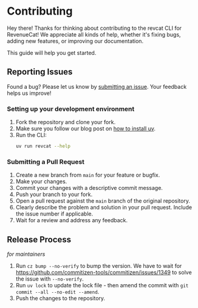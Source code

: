 # Contributing

Hey there! Thanks for thinking about contributing to the revcat CLI for RevenueCat!
We appreciate all kinds of help, whether it's fixing bugs, adding new features, or improving our documentation.

This guide will help you get started.

## Reporting Issues

Found a bug? Please let us know by [submitting an issue](https://github.com/sealambda/revenuecat-cli/issues/new). Your
feedback helps us improve!

### Setting up your development environment

1. Fork the repository and clone your fork.
2. Make sure you follow our blog post on [how to install uv](https://sealambda.com/blog/hygienic-python-in-2025).
3. Run the CLI:
   ```sh
   uv run revcat --help
   ```

### Submitting a Pull Request

1. Create a new branch from `main` for your feature or bugfix.
2. Make your changes.
3. Commit your changes with a descriptive commit message.
4. Push your branch to your fork.
5. Open a pull request against the `main` branch of the original repository.
6. Clearly describe the problem and solution in your pull request. Include the issue number if applicable.
7. Wait for a review and address any feedback.

## Release Process

_for maintainers_

1. Run `cz bump --no-verify` to bump the version.
   We have to wait for https://github.com/commitizen-tools/commitizen/issues/1349 to solve the issue with `--no-verify`.
2. Run `uv lock` to update the lock file - then amend the commit with `git commit --all --no-edit --amend`.
3. Push the changes to the repository.
